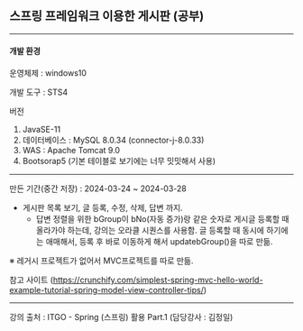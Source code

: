 ## 스프링 프레임워크 이용한 게시판 (공부)
---
#### 개발 환경
운영체제 : windows10

개발 도구 : STS4

버전

1. JavaSE-11
2. 데이터베이스 : MySQL 8.0.34 (connector-j-8.0.33)
3. WAS : Apache Tomcat 9.0
4. Bootsorap5 (기본 테이블로 보기에는 너무 밋밋해서 사용)
---
만든 기간(중간 저장) : 2024-03-24 ~ 2024-03-28

* 게시판 목록 보기, 글 등록, 수정, 삭제, 답변 까지.
  * 답변 정렬을 위한 bGroup이 bNo(자동 증가)랑 같은 숫자로 게시글 등록할 때 올라가야 하는데, 강의는 오라클 시퀀스를 사용함.
  글 등록할 때 동시에 하기에는 애매해서, 등록 후 바로 이동하게 해서 updatebGroup()을 따로 만듦.

※ 레거시 프로젝트가 없어서 MVC프로젝트를 따로 만듦.

참고 사이트 (https://crunchify.com/simplest-spring-mvc-hello-world-example-tutorial-spring-model-view-controller-tips/)

---

강의 출처 :  ITGO - Spring (스프링) 활용 Part.1 (담당강사 :	김정일)
